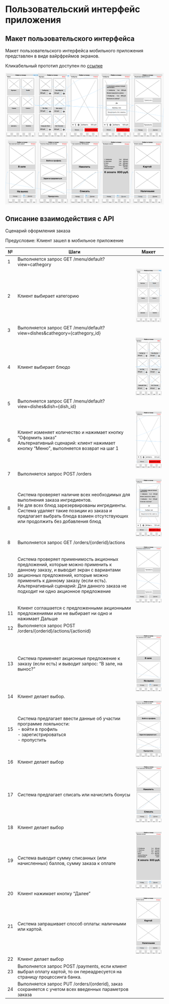 # Пользовательский интерфейс приложения

## Макет пользовательского интерфейса

Макет пользовательского интерфейса мобильного приложения представлен в виде вайрфреймов экранов.

Кликабельный прототип доступен по [ссылке](https://www.figma.com/proto/EeiYHaDGD1GDfz0oWJ3OlM/%D0%A0%D0%BE%D0%B1%D0%BE%D1%82-%D0%B8-%D1%82%D0%BE%D1%87%D0%BA%D0%B0?type=design&node-id=2-2&t=1r8GOvfBGksf5gAp-1&scaling=scale-down&page-id=0%3A1&starting-point-node-id=2%3A52&mode=design)

![](assets/images/wireframe1.png)
![](assets/images/wireframe2.png)

## Описание взаимодействия с API

Сценарий оформления заказа

Предусловие: Клиент зашел в мобильное приложение

| № | Шаги | Макет |
| --- | --- | --- |
| 1 | Выполняется запрос GET /menu/default?view=cathegory |  |
| 2 | Клиент выбирает категорию |![](assets/images/wf1.png)  |
| 3 | Выполняется запрос GET /menu/default?view=dishes&cathegory={cathegory_id} |  |
| 4 | Клиент выбирает блюдо |![](assets/images/wf2.png)  |
| 5 | Выполняется запрос GET /menu/default?view=dishes&dish={dish_id} |  |
| 6 | Клиент изменяет количество и нажимает кнопку “Оформить заказ”<br/>Альтернативный сценарий: клиент нажимает кнопку “Меню”, выполняется возврат на шаг 1 |![](assets/images/wf3.png) |
| 7 | Выполняется запрос POST /orders |  |
| 8 | Система проверяет наличие всех необходимых для выполнения заказа ингредиентов.<br/>Не для всех блюд зарезервированы ингредиенты. Система удаляет такие позиции из заказа и предлагает выбрать блюда взамен отсутствующих или продолжить без добавления блюд |![](assets/images/wf4.png) |
| 8 | Выполняется запрос GET /orders/{orderid}/actions |  |
| 10 | Система проверяет применимость акционных предложений, которые можно применить к данному заказу, и выводит экран с вариантами акционных предложений, которые можно применить к данному заказу (если есть).<br/>Альтернативный сценарий:  Для данного заказа не подходит ни одно акционное предложение |![](assets/images/wf5.png)  |
| 11 | Клиент соглашается с предложенными акционными предложениями или не выбирает ни одно и нажимает Дальше |  |
| 12 | Выполняется запрос POST /orders/{orderid}/actions/{actionid} |  |
| 13 | Система применяет акционные предложение к заказу (если есть) и выводит запрос: “В зале, на вынос?” | ![](assets/images/wf6.png) |
| 14 | Клиент делает выбор. |  |
| 15 |  Система предлагает ввести данные об участии программе лояльности:<br/>- войти в профиль<br/>- зарегистрироваться<br/>- пропустить | ![](assets/images/wf7.png) |
| 16 | Клиент делает выбор |  |
| 17 | Система предлагает списать или начислить бонусы | ![](assets/images/wf8.png) |
| 18 | Клиент делает выбор |  |
| 19 |  Система выводит сумму списанных (или начисленных) баллов, сумму заказа к оплате | ![](assets/images/wf9.png) |
| 20 | Клиент нажимает кнопку “Далее” |  |
| 21 | Система запрашивает способ оплаты: наличными или картой. | ![](assets/images/wf10.png) |
| 22 | Клиент делает выбор |  |
| 23 | Выполняется запрос POST /payments, если клиент выбрал оплату картой, то он переадресуется на страницу процессинга банка. |  |
| 24 | Выполняется запрос PUT /orders/{orderid}, заказ сохраняется с учетом всех введенных параметров заказа |  |